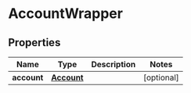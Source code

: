 

# AccountWrapper


## Properties

| Name | Type | Description | Notes |
|------------ | ------------- | ------------- | -------------|
|**account** | [**Account**](Account.md) |  |  [optional] |




